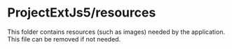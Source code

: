 # ProjectExtJs5/resources

This folder contains resources (such as images) needed by the application. This file can
be removed if not needed.
